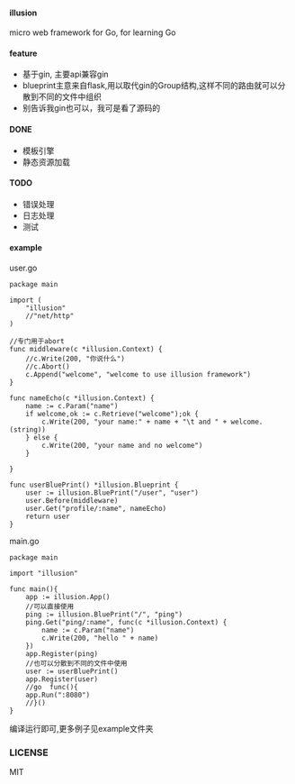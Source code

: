 #### illusion
micro web framework for Go, for learning Go

#### feature
+ 基于gin, 主要api兼容gin
+ blueprint主意来自flask,用以取代gin的Group结构,这样不同的路由就可以分散到不同的文件中组织
+ 别告诉我gin也可以，我可是看了源码的

#### DONE
+ 模板引擎
+ 静态资源加载

#### TODO
+ 错误处理 
+ 日志处理
+ 测试

#### example
user.go

```
package main

import (
	"illusion"
	//"net/http"
)

//专门用于abort
func middleware(c *illusion.Context) {
	//c.Write(200, "你说什么")
	//c.Abort()
	c.Append("welcome", "welcome to use illusion framework")
}

func nameEcho(c *illusion.Context) {
	name := c.Param("name")
	if welcome,ok := c.Retrieve("welcome");ok {
		c.Write(200, "your name:" + name + "\t and " + welcome.(string))
	} else {
		c.Write(200, "your name and no welcome")
	}

}

func userBluePrint() *illusion.Blueprint {
	user := illusion.BluePrint("/user", "user")
	user.Before(middleware)
	user.Get("profile/:name", nameEcho)
	return user
}

```
main.go
```
package main

import "illusion"

func main(){
	app := illusion.App()
	//可以直接使用
	ping := illusion.BluePrint("/", "ping")
	ping.Get("ping/:name", func(c *illusion.Context) {
		name := c.Param("name")
		c.Write(200, "hello " + name)
	})
	app.Register(ping)
	//也可以分散到不同的文件中使用
	user := userBluePrint()
	app.Register(user)
	//go  func(){
	app.Run(":8080")
	//}()
}
```
编译运行即可,更多例子见example文件夹

### LICENSE
MIT 

